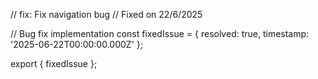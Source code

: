 // fix: Fix navigation bug
// Fixed on 22/6/2025

// Bug fix implementation
const fixedIssue = {
  resolved: true,
  timestamp: '2025-06-22T00:00:00.000Z'
};

export { fixedIssue };